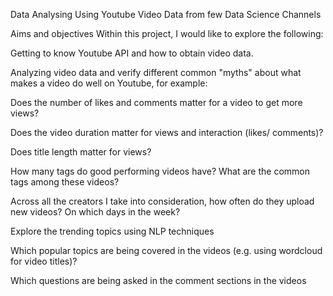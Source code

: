  Data Analysing Using Youtube Video Data from few Data Science Channels

Aims and objectives
Within this project, I would like to explore the following:

Getting to know Youtube API and how to obtain video data.

Analyzing video data and verify different common "myths" about what makes a video do well on Youtube, for example:

Does the number of likes and comments matter for a video to get more views?

Does the video duration matter for views and interaction (likes/ comments)?

Does title length matter for views?

How many tags do good performing videos have? What are the common tags among these videos?

Across all the creators I take into consideration, how often do they upload new videos? On which days in the week?

Explore the trending topics using NLP techniques

Which popular topics are being covered in the videos (e.g. using wordcloud for video titles)?

Which questions are being asked in the comment sections in the videos
